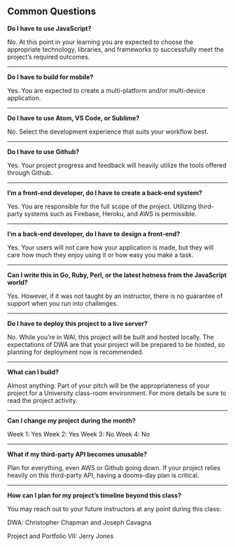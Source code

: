 ## Common Questions

**Do I have to use JavaScript?**

No. At this point in your learning you are expected to choose the appropriate technology, libraries, and frameworks to successfully meet the project’s required outcomes.

---

**Do I have to build for mobile?**

Yes. You are expected to create a multi-platform and/or multi-device application.

---

**Do I have to use Atom, VS Code, or Sublime?**

No. Select the development experience that suits your workflow best.

---

**Do I have to use Github?**

Yes. Your project progress and feedback will heavily utilize the tools offered through Github.

---

**I’m a front-end developer, do I have to create a back-end system?**

Yes. You are responsible for the full scope of the project. Utilizing third-party systems such as Firebase, Heroku, and AWS is permissible.

---

**I’m a back-end developer, do I have to design a front-end?**

Yes. Your users will not care how your application is made, but they will care how much they enjoy using it or how easy you make a task.

---

**Can I write this in Go, Ruby, Perl, or the latest hotness from the JavaScript world?**

Yes. However, if it was not taught by an instructor, there is no guarantee of support when you run into challenges.

---

**Do I have to deploy this project to a live server?**

No. While you’re in WAI, this project will be built and hosted locally. The expectations of DWA are that your project will be prepared to be hosted, so planning for deployment now is recommended.

---

**What can I build?**

Almost anything. Part of your pitch will be the appropriateness of your project for a University class-room environment. For more details be sure to read the project activity.

---

**Can I change my project during the month?**

Week 1: Yes
Week 2: Yes
Week 3: No
Week 4: No

---

**What if my third-party API becomes unusable?**

Plan for everything, even AWS or Github going down. If your project relies heavily on this third-party API, having a dooms-day plan is critical.

---

**How can I plan for my project’s timeline beyond this class?**

You may reach out to your future instructors at any point during this class:

DWA: Christopher Chapman and Joseph Cavagna

Project and Portfolio VII: Jerry Jones
